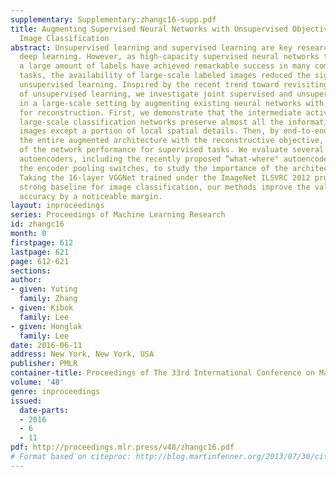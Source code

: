 ```yaml
---
supplementary: Supplementary:zhangc16-supp.pdf
title: Augmenting Supervised Neural Networks with Unsupervised Objectives for Large-scale
  Image Classification
abstract: Unsupervised learning and supervised learning are key research topics in
  deep learning. However, as high-capacity supervised neural networks trained with
  a large amount of labels have achieved remarkable success in many computer vision
  tasks, the availability of large-scale labeled images reduced the significance of
  unsupervised learning. Inspired by the recent trend toward revisiting the importance
  of unsupervised learning, we investigate joint supervised and unsupervised learning
  in a large-scale setting by augmenting existing neural networks with decoding pathways
  for reconstruction. First, we demonstrate that the intermediate activations of pretrained
  large-scale classification networks preserve almost all the information of input
  images except a portion of local spatial details. Then, by end-to-end training of
  the entire augmented architecture with the reconstructive objective, we show improvement
  of the network performance for supervised tasks. We evaluate several variants of
  autoencoders, including the recently proposed “what-where" autoencoder that uses
  the encoder pooling switches, to study the importance of the architecture design.
  Taking the 16-layer VGGNet trained under the ImageNet ILSVRC 2012 protocol as a
  strong baseline for image classification, our methods improve the validation-set
  accuracy by a noticeable margin.
layout: inproceedings
series: Proceedings of Machine Learning Research
id: zhangc16
month: 0
firstpage: 612
lastpage: 621
page: 612-621
sections: 
author:
- given: Yuting
  family: Zhang
- given: Kibok
  family: Lee
- given: Honglak
  family: Lee
date: 2016-06-11
address: New York, New York, USA
publisher: PMLR
container-title: Proceedings of The 33rd International Conference on Machine Learning
volume: '48'
genre: inproceedings
issued:
  date-parts:
  - 2016
  - 6
  - 11
pdf: http://proceedings.mlr.press/v48/zhangc16.pdf
# Format based on citeproc: http://blog.martinfenner.org/2013/07/30/citeproc-yaml-for-bibliographies/
---
```

